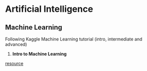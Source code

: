 # Artificial Intelligence

## Machine Learning

Following Kaggle Machine Learning tutorial (intro, intermediate and advanced)

1. **Intro to Machine Learning**

[resource](https://www.kaggle.com/learn/intro-to-machine-learning)
